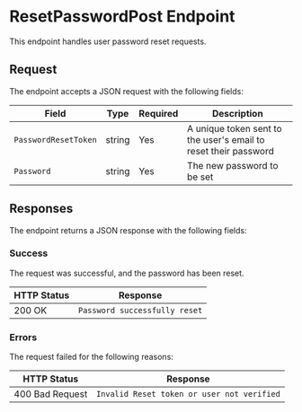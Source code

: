 # ResetPasswordPost Endpoint

This endpoint handles user password reset requests.

## Request

The endpoint accepts a JSON request with the following fields:

| Field | Type | Required | Description |
|-------|------|----------|-------------|
| `PasswordResetToken` | string | Yes | A unique token sent to the user's email to reset their password |
| `Password` | string | Yes | The new password to be set |

## Responses

The endpoint returns a JSON response with the following fields:

### Success

The request was successful, and the password has been reset.

| HTTP Status | Response |
|-------------|----------|
| 200 OK | `Password successfully reset` |

### Errors

The request failed for the following reasons:

| HTTP Status | Response |
|-------------|----------|
| 400 Bad Request | `Invalid Reset token or user not verified`